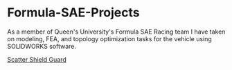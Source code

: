 # Formula-SAE-Projects
As a member of Queen's University's Formula SAE Racing team I have taken on modeling, FEA, and topology optimization tasks for the vehicle using SOLIDWORKS software.


[Scatter Shield Guard](./Scatter_Shield_Guard.md)

